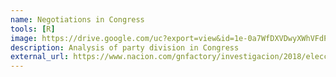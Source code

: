 ```yaml
---
name: Negotiations in Congress
tools: [R]
image: https://drive.google.com/uc?export=view&id=1e-0a7WfDXVDwyXWhVFdPMqMr9g28gNi8
description: Analysis of party division in Congress
external_url: https://www.nacion.com/gnfactory/investigacion/2018/elecciones_presidenciales/diputados/mayorias_legislativas.html
---
```

